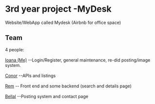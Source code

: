 # 3rd year project -MyDesk

Website/WebApp called Mydesk (Airbnb for office space)

## Team
4 people:
<br></br>
[Ioana (Me)](https://github.com/anna21234) --Login/Register, general maintenance, re-did posting/image system.
<br></br>
[Conor](https://github.com/CC-94) --APIs and listings
<br></br>
[Rem](https://github.com/RemIgiYa) -- Front end and some backend (search and details page)
<br></br>
[Bellal](https://github.com/bellalhossain) --Posting system and contact page
